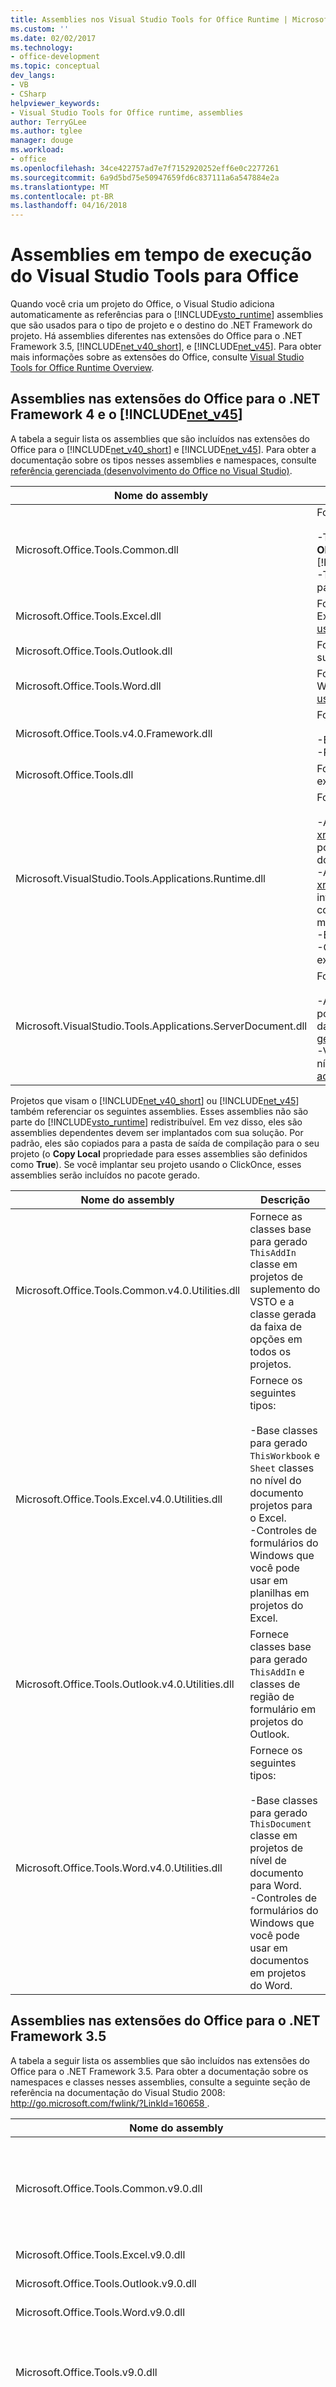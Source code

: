 ```yaml
---
title: Assemblies nos Visual Studio Tools for Office Runtime | Microsoft Docs
ms.custom: ''
ms.date: 02/02/2017
ms.technology:
- office-development
ms.topic: conceptual
dev_langs:
- VB
- CSharp
helpviewer_keywords:
- Visual Studio Tools for Office runtime, assemblies
author: TerryGLee
ms.author: tglee
manager: douge
ms.workload:
- office
ms.openlocfilehash: 34ce422757ad7e7f7152920252eff6e0c2277261
ms.sourcegitcommit: 6a9d5bd75e50947659fd6c837111a6a547884e2a
ms.translationtype: MT
ms.contentlocale: pt-BR
ms.lasthandoff: 04/16/2018
---
```

# <a name="assemblies-in-the-visual-studio-tools-for-office-runtime"></a>Assemblies em tempo de execução do Visual Studio Tools para Office
  Quando você cria um projeto do Office, o Visual Studio adiciona automaticamente as referências para o [!INCLUDE[vsto_runtime](../vsto/includes/vsto-runtime-md.md)] assemblies que são usados para o tipo de projeto e o destino do .NET Framework do projeto. Há assemblies diferentes nas extensões do Office para o .NET Framework 3.5, [!INCLUDE[net_v40_short](../sharepoint/includes/net-v40-short-md.md)], e [!INCLUDE[net_v45](../vsto/includes/net-v45-md.md)]. Para obter mais informações sobre as extensões do Office, consulte [Visual Studio Tools for Office Runtime Overview](../vsto/visual-studio-tools-for-office-runtime-overview.md).  
  
## <a name="assemblies-in-the-office-extensions-for-the-net-framework-4-and-the-includenetv45vstoincludesnet-v45-mdmd"></a>Assemblies nas extensões do Office para o .NET Framework 4 e o [!INCLUDE[net_v45](../vsto/includes/net-v45-md.md)]  
 A tabela a seguir lista os assemblies que são incluídos nas extensões do Office para o [!INCLUDE[net_v40_short](../sharepoint/includes/net-v40-short-md.md)] e [!INCLUDE[net_v45](../vsto/includes/net-v45-md.md)]. Para obter a documentação sobre os tipos nesses assemblies e namespaces, consulte [referência gerenciada &#40;desenvolvimento do Office no Visual Studio&#41;](../vsto/managed-reference-office-development-in-visual-studio.md).  
  
|Nome do assembly|Descrição|  
|-------------------|-----------------|  
|Microsoft.Office.Tools.Common.dll|Fornece os seguintes tipos:<br /><br /> -Tipos para a criação de marcas inteligentes e personalizações da faixa de opções. **Observação:** marcas inteligentes foram preteridas no [!INCLUDE[Excel_14_short](../vsto/includes/excel-14-short-md.md)] e [!INCLUDE[Word_14_short](../vsto/includes/word-14-short-md.md)].<br />-Tipos para a criação de painéis de ações em personalizações no nível do documento e painéis de tarefas personalizados em suplementos do VSTO.|  
|Microsoft.Office.Tools.Excel.dll|Fornece interfaces que representam itens de host e controles de host para projetos do Excel e tipos de suporte. Para obter mais informações, consulte [automatizando o Excel usando objetos estendidos](../vsto/automating-excel-by-using-extended-objects.md).|  
|Microsoft.Office.Tools.Outlook.dll|Fornece tipos que você pode usar para criar regiões de formulário personalizadas nos suplementos do VSTO do Outlook.|  
|Microsoft.Office.Tools.Word.dll|Fornece interfaces que representam itens de host e controles de host para projetos do Word e tipos de suporte. Para obter mais informações, consulte [automatizando o Word usando objetos estendidos](../vsto/automating-word-by-using-extended-objects.md).|  
|Microsoft.Office.Tools.v4.0.Framework.dll|Fornece os seguintes tipos:<br /><br /> -Exceções que podem ser geradas pelo Visual Studio Tools para Office runtime.<br />-Regiões de formulário atributos que você pode usar ao criar o Outlook.|  
|Microsoft.Office.Tools.dll|Fornece tipos que fazem parte do Visual Studio Tools para a infraestrutura de tempo de execução do Office e não se destina a ser usado diretamente no seu código.|  
|Microsoft.VisualStudio.Tools.Applications.Runtime.dll|Fornece os seguintes tipos:<br /><br /> -A <xref:Microsoft.VisualStudio.Tools.Applications.Runtime.CachedAttribute> atributo e <xref:Microsoft.VisualStudio.Tools.Applications.Runtime.ICachedType> interface, que você pode usar para objetos de dados do cache em uma personalização no nível do documento. Para obter mais informações, consulte [Caching Data](../vsto/caching-data.md).<br />-A <xref:Microsoft.VisualStudio.Tools.Applications.Deployment.IAddInPostDeploymentAction> interface, que você pode implementar para executar etapas adicionais de instalação como a etapa final do instalador do ClickOnce para uma solução do Office. Para obter mais informações, consulte [implantar uma solução Office pelo ClickOnce usando](../vsto/deploying-an-office-solution-by-using-clickonce.md).<br />-Exceções que podem ser geradas pelo Visual Studio Tools para Office runtime.<br />-Outros tipos que fazem parte do Visual Studio Tools para a infraestrutura de tempo de execução do Office e não se destina a ser usado diretamente no seu código.|  
|Microsoft.VisualStudio.Tools.Applications.ServerDocument.dll|Fornece os seguintes tipos:<br /><br /> -A <xref:Microsoft.VisualStudio.Tools.Applications.ServerDocument> classe, que você pode usar para anexar os assemblies de personalização para documentos e acessar os dados armazenados em cache em documentos. Para obter mais informações, consulte [gerenciar documentos em um servidor usando a classe ServerDocument](../vsto/managing-documents-on-a-server-by-using-the-serverdocument-class.md).<br />-Várias classes que representam a hierarquia dos dados em uma personalização no nível do documento armazenados em cache. Para obter mais informações, consulte [acessar dados em documentos no servidor](../vsto/accessing-data-in-documents-on-the-server.md).|  
  
 Projetos que visam o [!INCLUDE[net_v40_short](../sharepoint/includes/net-v40-short-md.md)] ou [!INCLUDE[net_v45](../vsto/includes/net-v45-md.md)] também referenciar os seguintes assemblies. Esses assemblies não são parte do [!INCLUDE[vsto_runtime](../vsto/includes/vsto-runtime-md.md)] redistribuível. Em vez disso, eles são assemblies dependentes devem ser implantados com sua solução. Por padrão, eles são copiados para a pasta de saída de compilação para o seu projeto (o **Copy Local** propriedade para esses assemblies são definidos como **True**). Se você implantar seu projeto usando o ClickOnce, esses assemblies serão incluídos no pacote gerado.  
  
|Nome do assembly|Descrição|  
|-------------------|-----------------|  
|Microsoft.Office.Tools.Common.v4.0.Utilities.dll|Fornece as classes base para gerado `ThisAddIn` classe em projetos de suplemento do VSTO e a classe gerada da faixa de opções em todos os projetos.|  
|Microsoft.Office.Tools.Excel.v4.0.Utilities.dll|Fornece os seguintes tipos:<br /><br /> -Base classes para gerado `ThisWorkbook` e `Sheet` classes no nível do documento projetos para o Excel.<br />-Controles de formulários do Windows que você pode usar em planilhas em projetos do Excel.|  
|Microsoft.Office.Tools.Outlook.v4.0.Utilities.dll|Fornece classes base para gerado `ThisAddIn` e classes de região de formulário em projetos do Outlook.|  
|Microsoft.Office.Tools.Word.v4.0.Utilities.dll|Fornece os seguintes tipos:<br /><br /> -Base classes para gerado `ThisDocument` classe em projetos de nível de documento para Word.<br />-Controles de formulários do Windows que você pode usar em documentos em projetos do Word.|  
  
## <a name="assemblies-in-the-office-extensions-for-the-net-framework-35"></a>Assemblies nas extensões do Office para o .NET Framework 3.5  
 A tabela a seguir lista os assemblies que são incluídos nas extensões do Office para o .NET Framework 3.5. Para obter a documentação sobre os namespaces e classes nesses assemblies, consulte a seguinte seção de referência na documentação do Visual Studio 2008: [ http://go.microsoft.com/fwlink/?LinkId=160658 ](http://go.microsoft.com/fwlink/?LinkId=160658).  
  
|Nome do assembly|Descrição|  
|-------------------|-----------------|  
|Microsoft.Office.Tools.Common.v9.0.dll|Fornece os seguintes tipos:<br /><br /> -Microsoft.Office.Tools.AddIn classe base para suplementos do VSTO.<br />-Classes para a criação de marcas inteligentes e personalizações da faixa de opções. **Observação:** marcas inteligentes foram preteridas no [!INCLUDE[Excel_14_short](../vsto/includes/excel-14-short-md.md)] e [!INCLUDE[Word_14_short](../vsto/includes/word-14-short-md.md)].<br />-Classes para a criação de painéis de ações em personalizações no nível do documento e painéis de tarefas personalizados em suplementos do VSTO.|  
|Microsoft.Office.Tools.Excel.v9.0.dll|Fornece os itens de host e controles de host para soluções do Excel. Para obter mais informações, consulte [automatizando o Excel usando objetos estendidos](../vsto/automating-excel-by-using-extended-objects.md).|  
|Microsoft.Office.Tools.Outlook.v9.0.dll|Fornece classes que você pode usar para criar regiões de formulário personalizadas nos suplementos do VSTO do Outlook.|  
|Microsoft.Office.Tools.Word.v9.0.dll|Fornece os itens de host e controles de host para soluções do Word. Para obter mais informações, consulte [automatizando o Word usando objetos estendidos](../vsto/automating-word-by-using-extended-objects.md).|  
|Microsoft.Office.Tools.v9.0.dll|Fornece os seguintes tipos:<br /><br /> -A classe Microsoft.VisualStudio.Tools.Office.RemoteBindableComponent, que fornece os recursos de associação de dados para hospedar controles em personalizações no nível do documento.<br />-Outros tipos que fazem parte do Visual Studio Tools para a infraestrutura de tempo de execução do Office e não se destina a ser usado diretamente no seu código.|  
|Microsoft.VisualStudio.Tools.Applications.Runtime.v9.0.dll|Fornece os seguintes tipos:<br /><br /> -O atributo Microsoft.VisualStudio.Tools.Applications.Runtime.CachedAttribute e a interface de Microsoft.VisualStudio.Tools.Applications.Runtime.ICachedType, que você pode usar para objetos de dados do cache em uma personalização no nível do documento. Para obter mais informações, consulte [Caching Data](../vsto/caching-data.md).<br />-Exceções que podem ser geradas pelo Visual Studio Tools para Office runtime.<br />-Outros tipos que fazem parte do Visual Studio Tools para a infraestrutura de tempo de execução do Office e não se destina a ser usado diretamente no seu código.|  
|Microsoft.VisualStudio.Tools.Applications.Runtime.v10.0.dll|Fornece a interface Microsoft.VisualStudio.Tools.Applications.Deployment.IAddInPostDeploymentAction, que você pode implementar para executar etapas adicionais de instalação como a etapa final do instalador do ClickOnce para uma solução do Office. Para obter mais informações, consulte [avançado implantação de solução do Office](http://msdn.microsoft.com/en-us/9147b6f6-849f-4cb1-b2c5-e22658d74b02).|  
|Microsoft.VisualStudio.Tools.Applications.ServerDocument.v10.0.dll|Fornece os seguintes tipos:<br /><br /> -A classe Microsoft.VisualStudio.Tools.Applications.ServerDocument, que você pode usar para anexar programaticamente os assemblies de personalização a documentos e para acessar os dados armazenados em cache em documentos. Para obter mais informações, consulte [gerenciar documentos em um servidor usando a classe ServerDocument](../vsto/managing-documents-on-a-server-by-using-the-serverdocument-class.md).<br />-Várias classes que representam a hierarquia dos dados em uma personalização no nível do documento armazenados em cache. Para obter mais informações, consulte [acessar dados em documentos no servidor](../vsto/accessing-data-in-documents-on-the-server.md).|  
|Microsoft.VisualStudio.Tools.Office.Runtime.v10.0.dll|Fornece os seguintes tipos:<br /><br /> -As classes Microsoft.VisualStudio.Tools.Office.Runtime.Security.AddInSecurityEntry e Microsoft.VisualStudio.Tools.Office.Runtime.Security.UserInclusionList, que você pode usar para criar entradas da lista para conceder confiança ao escritório de inclusão de usuário soluções que o .NET Framework 3.5 de destino.<br />-Outros tipos que fazem parte do Visual Studio Tools para a infraestrutura de tempo de execução do Office e não se destina a ser usado diretamente no seu código.|  
  
## <a name="see-also"></a>Consulte também  
 [Ferramentas do Visual Studio para visão geral de tempo de execução do Office](../vsto/visual-studio-tools-for-office-runtime-overview.md)   
 [Cenários de instalação do tempo de execução das Ferramentas do Visual Studio para o Office](../vsto/visual-studio-tools-for-office-runtime-installation-scenarios.md)  
  
  